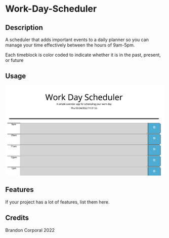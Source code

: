 # Work-Day-Scheduler

## Description

A scheduler that adds important events to a daily planner
so you can manage your time effectively between the hours of 9am-5pm.

Each timeblock is color coded to indicate whether it is in the past, present, or future


## Usage

![Work Day Scheduler](./assets/Screen%20Shot%202022-03-24%20at%2011.31.55%20PM.png)


## Features

If your project has a lot of features, list them here.

## Credits

Brandon Corporal 2022